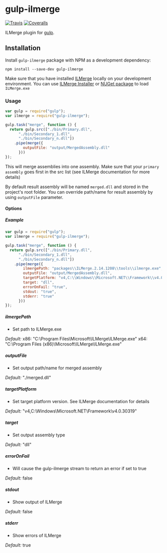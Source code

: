 # gulp-ilmerge
[![Travis](https://img.shields.io/travis/vlukash/gulp-ilmerge.svg?style=flat-square)](https://travis-ci.org/vlukash/gulp-ilmerge)
[![Coveralls](https://img.shields.io/coveralls/vlukash/gulp-ilmerge.svg?style=flat-square)](https://coveralls.io/github/vlukash/gulp-ilmerge)

ILMerge plugin for [gulp](https://github.com/wearefractal/gulp).

## Installation

Install `gulp-ilmerge` package with NPM as a development dependency:

```shell
npm install --save-dev gulp-ilmerge
```

Make sure that you have installed [ILMerge](http://research.microsoft.com/en-us/people/mbarnett/ilmerge.aspx) locally on your development environment.
You can use [ILMerge Installer](https://www.microsoft.com/en-us/download/details.aspx?id=17630) or [NUGet package](https://www.nuget.org/packages/ilmerge) to load `ILMerge.exe`

### Usage

```javascript
var gulp = require("gulp");
var ilmerge = require("gulp-ilmerge");

gulp.task("merge", function () {
  return gulp.src(["./bin/Primary.dll",
      "./bin/Secondary_1.dll",
      "./bin/Secondary_n.dll"])
    .pipe(merge({
        outputFile: "output/MergedAssembly.dll"
      }))
});
```

This will merge assemblies into one assembly. 
Make sure that your `primary assembly` goes first in the src list (see ILMerge documentation for more details)

By default result assembly will be named `merged.dll` and stored in the project's root folder.
You can override path/name for result assembly by using `outputFile` parameter.

#### Options

##### Example

```javascript
var gulp = require("gulp");
var ilmerge = require("gulp-ilmerge");

gulp.task("merge", function () {
  return gulp.src(["./bin/Primary.dll",
      "./bin/Secondary_1.dll",
      "./bin/Secondary_n.dll"])
    .pipe(merge({
        ilmergePath: "packages\\ILMerge.2.14.1208\\tools\\ilmerge.exe",
        outputFile: "output/MergedAssembly.dll",
        targetPlatform: "v4,C:\\Windows\\Microsoft.NET\\Framework\\v4.0.30319",
        target: "dll",
        errorOnFail: "true",
        stdout: "true",
        stderr: "true"
      }))
});
```

##### ilmergePath

 - Set path to ILMerge.exe

*Default:*
x86: "C:\\Program Files\\Microsoft\\ILMerge\\ILMerge.exe" 
x64: "C:\\Program Files (x86)\\Microsoft\\ILMerge\\ILMerge.exe"

##### outputFile

 - Set output path/name for merged assembly

*Default:* "./merged.dll"

##### targetPlatform

 - Set target platform version. See ILMerge documentation for details

*Default:* "v4,C:\\Windows\\Microsoft.NET\\Framework\\v4.0.30319"

##### target

 - Set output assembly type

*Default:* "dll"

##### errorOnFail

 - Will cause the gulp-ilmerge stream to return an error if set to true

*Default:* false

##### stdout

 - Show output of ILMerge

*Default:* false

##### stderr

 - Show errors of ILMerge

*Default:* true

